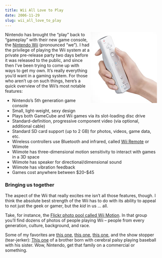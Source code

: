 ```yaml
---
title: Wii All Love to Play
date: 2006-11-29
slug: wii_all_love_to_play
---
```

<p><img src="/assets/img/wiimote.jpg" border="0" height="235" width="220" alt="Nintendo's Wiimote" align="right" />Nintendo has brought the &#8220;play&#8221; back to &#8220;gameplay&#8221; with their new game console, the <a href="http://en.wikipedia.org/wiki/Nintendo_wii">Nintendo Wii</a> (pronounced &#8220;we&#8221;). I had the privilege of playing the Wii system at a private pre-release party two days before it was released to the public, and since then I&#8217;ve been trying to come up with ways to get my own. 
It&#8217;s really everything you&#8217;d want in a gaming system. For those who aren&#8217;t up on such things, here&#8217;s a quick overview of the Wii&#8217;s most notable features:</p>

<ul>
<li>Nintendo&#8217;s 5th generation game console</li>
<li>Small, light-weight, sexy design</li>
<li>Plays both GameCube and Wii games via its slot-loading disc drive</li>
<li>Standard-definition, progressive component video (via optional, additional cable)</li>
<li>Standard SD card support (up to 2 GB) for photos, videos, game data, etc.</li>
<li>Wireless controllers use Bluetooth and infrared, called <a href="http://en.wikipedia.org/wiki/Wii_Remote">Wii Remote</a> or Wiimote</li>
<li>Wiimote has three-dimensional motion sensitivity to interact with games in a 3D space</li>
<li>Wiimote has speaker for directional/dimensional sound</li>
<li>Wiimote has vibration feedback</li>
<li>Games cost anywhere between $20&ndash;$45</li>
</ul>

<h3>Bringing us together</h3>

<p>The aspect of the Wii that really excites me isn&#8217;t all those features, though. I think the absolute best strength of the Wii has to do with its ability to appeal to not just the geek or gamer, but the <em>kid</em> in us &#8230; all.</p>

<p>Take, for instance, the <a href="http://flickr.com/groups/wiimotion/pool">Flickr photo pool called Wii Motion</a>. In that group you&#8217;ll find dozens of photos of people playing Wii &#8211; people from every generation, culture, background, and race.</p>

<p>Some of my favorites are <a href="http://www.flickr.com/photos/tm22/306763906/in/pool-wiimotion/">this one</a>, <a href="http://www.flickr.com/photos/mtg/306853238/in/pool-wiimotion/">this one</a>, <a href="http://flickr.com/photos/pardeepsingh/302937661/in/pool-wiimotion/">this one</a>, and the show stopper (tear-jerker): <a href="http://flickr.com/photos/mattandcarla/302002995/in/pool-wiimotion/">This one</a> of a brother born with cerebral palsy playing baseball with his sister. Wow, Nintendo, get that family on a commercial or something.</p>